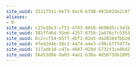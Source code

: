 ```yaml
---
site_uuid: 25117541-be73-4ac8-bfd0-491b02de2c07
aliases:
- R
site_uuid: c27e10e3-cf51-4f83-8010-4b90d5cc3d1b
site_uuid: 381ff46d-55e6-4257-875b-2a676cfc5353
site_uuid: 6c2ccf54-b5f7-4bf2-82a5-da28284fbb2d
site_uuid: 9fe42d4e-58c2-4474-a4e3-c98cb77fd77a
site_uuid: 317adb10-c47e-4687-929d-5732f3ce8bd2
site_uuid: 56a53d8e-8a03-4ae2-b30a-4d5673d61095
---
```

